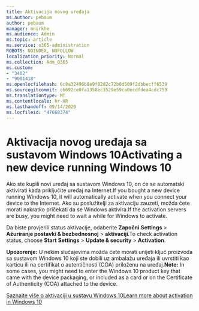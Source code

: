 ```yaml
---
title: Aktivacija novog uređaja
ms.author: pebaum
author: pebaum
manager: mnirkhe
ms.audience: Admin
ms.topic: article
ms.service: o365-administration
ROBOTS: NOINDEX, NOFOLLOW
localization_priority: Normal
ms.collection: Adm_O365
ms.custom:
- "3402"
- "9001418"
ms.openlocfilehash: 6c8a32496b8e9f82d2c72b0d509f2dbbecff6539
ms.sourcegitcommit: c6692ce0fa1358ec3529e59ca0ecdfdea4cdc759
ms.translationtype: MT
ms.contentlocale: hr-HR
ms.lasthandoff: 09/14/2020
ms.locfileid: "47668374"
---
```

# <a name="activating-a-new-device-running-windows-10"></a><span data-ttu-id="2e73f-102">Aktivacija novog uređaja sa sustavom Windows 10</span><span class="sxs-lookup"><span data-stu-id="2e73f-102">Activating a new device running Windows 10</span></span>

<span data-ttu-id="2e73f-103">Ako ste kupili novi uređaj sa sustavom Windows 10, on će se automatski aktivirati kada priključite uređaj na Internet.</span><span class="sxs-lookup"><span data-stu-id="2e73f-103">If you bought a new device running Windows 10, it will automatically activate when you connect your device to the Internet.</span></span> <span data-ttu-id="2e73f-104">Ako su poslužitelji za aktivaciju zauzeti, možda ćete morati nakratko pričekati da se Windows aktivira.</span><span class="sxs-lookup"><span data-stu-id="2e73f-104">If the activation servers are busy, you might need to wait a while for Windows to activate.</span></span>

<span data-ttu-id="2e73f-105">Da biste provjerili status aktivacije, odaberite **Započni** **Settings**  >  **Ažuriranje postavki & bezbednosnoj**  >  **aktivaciji**.</span><span class="sxs-lookup"><span data-stu-id="2e73f-105">To check activation status, choose **Start** **Settings** > **Update & security** > **Activation**.</span></span>

<span data-ttu-id="2e73f-106">**Upozorenje:** U nekim slučajevima možda ćete morati unijeti ključ proizvoda sa sustavom Windows 10 koji ste dobili uz ambalažu uređaja ili uvrstiti kao karticu ili na certifikat o autentičnosti (COA) priloženu na uređaj.</span><span class="sxs-lookup"><span data-stu-id="2e73f-106">**Note:** In some cases, you might need to enter the Windows 10 product key that came with the device packaging, or included as a card or on the Certificate of Authenticity (COA) attached to the device.</span></span>

[<span data-ttu-id="2e73f-107">Saznajte više o aktivaciji u sustavu Windows 10</span><span class="sxs-lookup"><span data-stu-id="2e73f-107">Learn more about activation in Windows 10</span></span>](https://support.microsoft.com/help/12440)